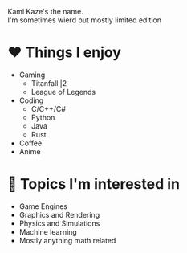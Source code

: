 Kami Kaze's the name.</br>
I'm sometimes wierd but mostly limited edition

# ❤ Things I enjoy
- Gaming
  * Titanfall |2
  * League of Legends
- Coding
  * C/C++/C#
  * Python
  * Java
  * Rust
- Coffee
- Anime

# 📖 Topics I'm interested in
- Game Engines
- Graphics and Rendering
- Physics and Simulations
- Machine learning
- Mostly anything math related

<!---
Kaze-Kami/Kaze-Kami is a ✨ special ✨ repository because its `README.md` (this file) appears on your GitHub profile.
You can click the Preview link to take a look at your changes.
--->
